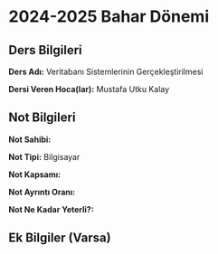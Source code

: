 # 2024-2025 Bahar Dönemi

## Ders Bilgileri
**Ders Adı:** Veritabanı Sistemlerinin Gerçekleştirilmesi

**Dersi Veren Hoca(lar):** Mustafa Utku Kalay

## Not Bilgileri
**Not Sahibi:** 

**Not Tipi:** Bilgisayar

**Not Kapsamı:**

**Not Ayrıntı Oranı:**

**Not Ne Kadar Yeterli?:**

## Ek Bilgiler (Varsa)